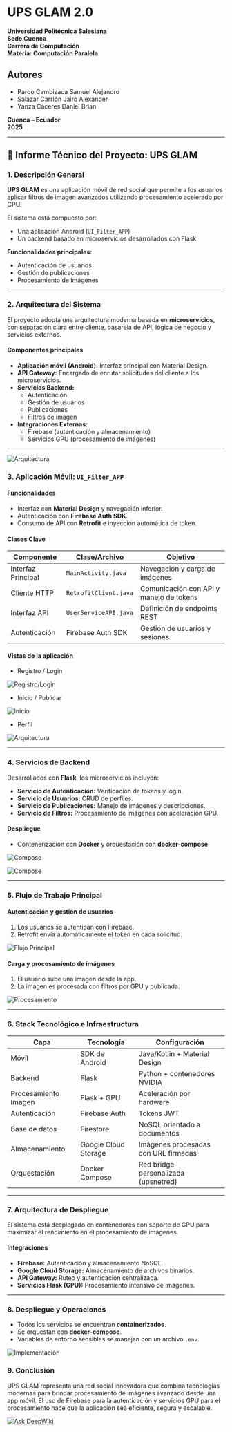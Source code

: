 # UPS GLAM 2.0

**Universidad Politécnica Salesiana**  
**Sede Cuenca**  
**Carrera de Computación**  
**Materia: Computación Paralela**  

## Autores
- Pardo Cambizaca Samuel Alejandro  
- Salazar Carrión Jairo Alexander  
- Yanza Cáceres Daniel Brian  

**Cuenca – Ecuador**  
**2025**

---

## 📄 Informe Técnico del Proyecto: UPS GLAM

### 1. Descripción General

**UPS GLAM** es una aplicación móvil de red social que permite a los usuarios aplicar filtros de imagen avanzados utilizando procesamiento acelerado por GPU.

El sistema está compuesto por:

- Una aplicación Android (`UI_Filter_APP`)
- Un backend basado en microservicios desarrollados con Flask

**Funcionalidades principales:**

- Autenticación de usuarios  
- Gestión de publicaciones  
- Procesamiento de imágenes  

---

### 2. Arquitectura del Sistema

El proyecto adopta una arquitectura moderna basada en **microservicios**, con separación clara entre cliente, pasarela de API, lógica de negocio y servicios externos.

#### Componentes principales

- **Aplicación móvil (Android):** Interfaz principal con Material Design.
- **API Gateway:** Encargado de enrutar solicitudes del cliente a los microservicios.
- **Servicios Backend:**  
  - Autenticación  
  - Gestión de usuarios  
  - Publicaciones  
  - Filtros de imagen  
- **Integraciones Externas:**  
  - Firebase (autenticación y almacenamiento)  
  - Servicios GPU (procesamiento de imágenes)

---

![Arquitectura](images/images/arquitectura.png)


### 3. Aplicación Móvil: `UI_Filter_APP`

#### Funcionalidades

- Interfaz con **Material Design** y navegación inferior.
- Autenticación con **Firebase Auth SDK**.
- Consumo de API con **Retrofit** e inyección automática de token.

#### Clases Clave

| Componente         | Clase/Archivo         | Objetivo |
|--------------------|------------------------|----------|
| Interfaz Principal | `MainActivity.java`    | Navegación y carga de imágenes |
| Cliente HTTP       | `RetrofitClient.java`  | Comunicación con API y manejo de tokens |
| Interfaz API       | `UserServiceAPI.java`  | Definición de endpoints REST |
| Autenticación      | Firebase Auth SDK      | Gestión de usuarios y sesiones |

#### Vistas de la aplicación

- Registro / Login

![Registro/Login](images/images/app1.png)

- Inicio / Publicar

![Inicio](images/images/app2.png)

- Perfil  

![Arquitectura](images/images/pp3.png)

---

### 4. Servicios de Backend

Desarrollados con **Flask**, los microservicios incluyen:

- **Servicio de Autenticación:** Verificación de tokens y login.
- **Servicio de Usuarios:** CRUD de perfiles.
- **Servicio de Publicaciones:** Manejo de imágenes y descripciones.
- **Servicio de Filtros:** Procesamiento de imágenes con aceleración GPU.

#### Despliegue
- Contenerización con **Docker** y orquestación con **docker-compose**

![Compose](images/images/compose.png)

![Compose](images/images/backend.png)

---

### 5. Flujo de Trabajo Principal

#### Autenticación y gestión de usuarios

1. Los usuarios se autentican con Firebase.  
2. Retrofit envía automáticamente el token en cada solicitud.

![Flujo Principal](images/images/mainflux.png)

#### Carga y procesamiento de imágenes

1. El usuario sube una imagen desde la app.  
2. La imagen es procesada con filtros por GPU y publicada.

![Procesamiento](images/images/process.png)

---

### 6. Stack Tecnológico e Infraestructura

| Capa                  | Tecnología                     | Configuración                         |
|-----------------------|--------------------------------|----------------------------------------|
| Móvil                 | SDK de Android                 | Java/Kotlin + Material Design          |
| Backend               | Flask                          | Python + contenedores NVIDIA           |
| Procesamiento Imagen  | Flask + GPU                    | Aceleración por hardware               |
| Autenticación         | Firebase Auth                  | Tokens JWT                             |
| Base de datos         | Firestore                      | NoSQL orientado a documentos           |
| Almacenamiento        | Google Cloud Storage           | Imágenes procesadas con URL firmadas  |
| Orquestación          | Docker Compose                 | Red bridge personalizada (upsnetred)  |

---

### 7. Arquitectura de Despliegue

El sistema está desplegado en contenedores con soporte de GPU para maximizar el rendimiento en el procesamiento de imágenes.

#### Integraciones

- **Firebase:** Autenticación y almacenamiento NoSQL.
- **Google Cloud Storage:** Almacenamiento de archivos binarios.
- **API Gateway:** Ruteo y autenticación centralizada.
- **Servicios Flask (GPU):** Procesamiento intensivo de imágenes.

---

### 8. Despliegue y Operaciones

- Todos los servicios se encuentran **containerizados**.  
- Se orquestan con **docker-compose**.  
- Variables de entorno sensibles se manejan con un archivo `.env`.

![Implementación](images/images/implementation.png)

### 9. Conclusión

UPS GLAM representa una red social innovadora que combina tecnologías modernas para brindar procesamiento de imágenes avanzado desde una app móvil.
El uso de Firebase para la autenticación y servicios GPU para el procesamiento hace que la aplicación sea eficiente, segura y escalable.

[![Ask DeepWiki](https://deepwiki.com/badge.svg)](https://deepwiki.com/DanYC1503/Flask-service-mobile-app)
